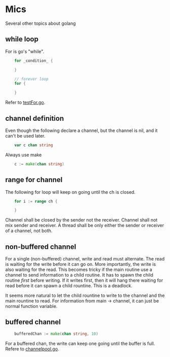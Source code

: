# Mics

Several other topics about golang

## while loop
For is go's "while".
```go
    for _condition_ {

    }

    // forever loop
    for {

    }
```
Refer to [testFor.go](./testFor.go).

## channel definition
Even though the following declare a channel, but the channel is nil, and it can't be used later.
```go
    var c chan string
```
Always use make
```go
    c := make(chan string)
```

## range for channel
The following for loop will keep on going until the ch is closed. 
```go
    for i := range ch {

    }
```
Channel shall be closed by the sender not the receiver.
Channel shall not mix sender and receiver. A thread shall be only either the sender or receiver of a channel, not both.
## non-buffered channel
For a single (non-buffered) channel, write and read must alternate. The read is waiting for the write before it can go on. More importantly, the write is also waiting for the read. This becomes tricky if the main routine use a channel to send information to a child routine. It has to spawn the child routine _first_ before writing. If it writes first, then it will hang there waiting for read before it can spawn a child rountine. This is a deadlock.

It seems more natural to let the child rountine to write to the channel and the main rountine to read. For information from main -> channel, it can just be normal function variable. 

## buffered channel
```go
    bufferedChan := make(chan string, 10)
```
For a buffered chan, the write can keep one going until the buffer is full. Refere to [channelpool.go](./channelpool.go).